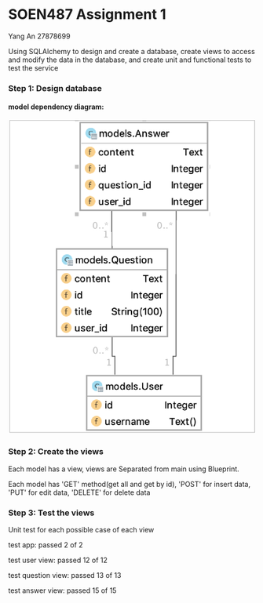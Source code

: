 # SOEN487 Assignment 1

Yang An 27878699

Using SQLAlchemy to design and create a database, create views to access and modify the data in the database, and create unit and functional tests to test the service
### Step 1: Design database

#### model dependency diagram:
![alt text](model_dependency_diagram.png)

### Step 2: Create the views

Each model has a view, views are Separated from main using Blueprint.

Each model has 'GET' method(get all and get by id), 'POST' for insert data, 'PUT' for edit data, 'DELETE' for delete data
### Step 3: Test the views

Unit test for each possible case of each view

test app: passed 2 of 2

test user view: passed 12 of 12

test question view: passed 13 of 13

test answer view: passed 15 of 15

